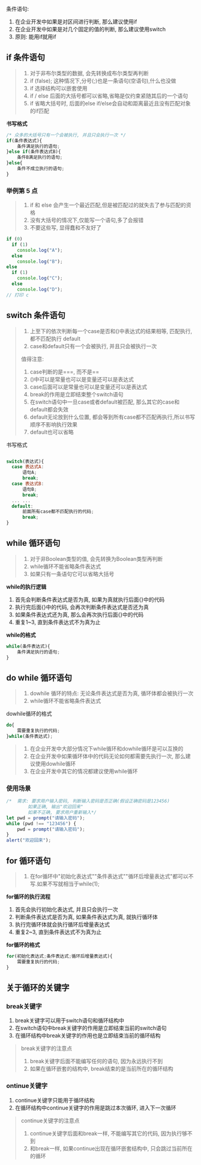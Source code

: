 条件语句:

1. 在企业开发中如果是对区间进行判断, 那么建议使用if
2. 在企业开发中如果是对几个固定的值的判断, 那么建议使用switch
3. 原则: 能用if就用if



## if 条件语句

> 1. 对于非布尔类型的数据, 会先转换成布尔类型再判断
> 2. if (false); 这种情况下,分号(;)也是一条语句(空语句),什么也没做
> 3. if 选择结构可以嵌套使用
> 4. if / else 后面的大括号都可以省略,省略是仅约束紧随其后的一个语句
> 5. if 省略大括号时, 后面的else if/else会自动和距离最近且没有匹配对象的if匹配

**书写格式**

~~~js
/* 众多的大括号只有一个会被执行, 并且只会执行一次 */
if(条件表达式){
    条件满足执行的语句;
}else if(条件表达式B){
    条件B满足执行的语句;
}else{
    条件不成立执行的语句;
}
~~~



### 举例第 5 点

> 1. if 和 else 会产生一个最近匹配,但是被匹配过的就失去了参与匹配的资格
> 2. 没有大括号的情况下,仅能写一个语句,多了会报错
> 3. 不要这些写, 显得蠢和不友好了

~~~js
if (0)
  if (1)
    console.log("A");
  else 
    console.log("B");
else
  if (1)
    console.log("C");
  else
    console.log("D");
// 打印 c
~~~



## switch 条件语句

> 1. 上至下的依次判断每一个case是否和()中表达式的结果相等, 匹配执行,都不匹配执行 default
> 2. case和default只有一个会被执行, 并且只会被执行一次
>
> 值得注意:
>
> 1. case判断的是===, 而不是==
> 2. ()中可以是常量也可以是变量还可以是表达式
> 3. case后面可以是常量也可以是变量还可以是表达式
> 4. break的作用是立即结束整个switch语句
> 5. 在switch语句中一旦case或者default被匹配, 那么其它的case和default都会失效
> 6. default无论放到什么位置, 都会等到所有case都不匹配再执行,所以书写顺序不影响执行效果
> 7. default也可以省略

书写格式

~~~js

switch(表达式){
  case 表达式A:
      语句A;
      break;
  case 表达式B:
      语句B;
      break;
  ... ...
  default:
      前面所有case都不匹配执行的代码;
      break;
}

~~~



## while 循环语句

> 1. 对于非Boolean类型的值, 会先转换为Boolean类型再判断
> 2. while循环不能省略条件表达式
> 3. 如果只有一条语句它可以省略大括号

**while的执行逻辑**

1. 首先会判断条件表达式是否为真, 如果为真就执行后面{}中的代码
2. 执行完后面{}中的代码, 会再次判断条件表达式是否还为真
3. 如果条件表达式还为真, 那么会再次执行后面{}中的代码
4. 重复1~3, 直到条件表达式不为真为止

**while的格式**

~~~js
while(条件表达式){
    条件满足执行的语句;
}
~~~



## do while 循环语句

> 1. dowhile 循环的特点: 无论条件表达式是否为真, 循环体都会被执行一次
> 2. while循环不能省略条件表达式

dowhile循环的格式

~~~js
do{
	需要重复执行的代码;
}while(条件表达式);
~~~



> 1. 在企业开发中大部分情况下while循环和dowhile循环是可以互换的
> 2. 在企业开发中如果循环体中的代码无论如何都需要先执行一次, 那么建议使用dowhile循环
> 3. 在企业开发中其它的情况都建议使用while循环

### 使用场景

~~~js
/*	需求: 要求用户输入密码, 判断输入密码是否正确(假设正确密码是123456)
		如果正确, 输出"欢迎回来"
		如果不正确, 要求用户重新输入*/
let pwd = prompt("请输入密码");
while (pwd !== "123456") {
    pwd = prompt("请输入密码");
}
alert("欢迎回来");
~~~



## for 循环语句

> 1. 在for循环中"初始化表达式""条件表达式""循环后增量表达式"都可以不写.如果不写就相当于while(1);

**for循环的执行流程**

1. 首先会执行初始化表达式, 并且只会执行一次
2. 判断条件表达式是否为真, 如果条件表达式为真, 就执行循环体
3. 执行完循环体就会执行循环后增量表达式
4. 重复2~3, 直到条件表达式不为真为止

**for循环的格式**

~~~js
for(初始化表达式;条件表达式;循环后增量表达式){
	需要重复执行的代码;
}
~~~



## 关于循环的关键字

### break关键字

1. break关键字可以用于switch语句和循环结构中
2. 在switch语句中break关键字的作用是立即结束当前的switch语句
3. 在循环结构中break关键字的作用也是立即结束当前的循环结构

> break关键字的注意点
>
> 1. break关键字后面不能编写任何的语句, 因为永远执行不到
> 2. 如果在循环嵌套的结构中, break结束的是当前所在的循环结构

### ontinue关键字

1.  continue关键字只能用于循环结构
2. 在循环结构中continue关键字的作用是跳过本次循环, 进入下一次循环

>  continue关键字的注意点
>
> 1. continue关键字后面和break一样, 不能编写其它的代码, 因为执行够不到
> 2. 和break一样, 如果continue出现在循环嵌套结构中, 只会跳过当前所在的循环

